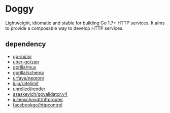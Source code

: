 Doggy
===

Lightweight, idiomatic and stable for building Go 1.7+ HTTP services.
It aims to provide a composable way to develop HTTP services.

dependency
---

* [go-ini/ini](github.com/go-ini/ini)
* [uber-go/zap](github.com/uber-go/zap)
* [gorilla/mux](github.com/gorilla/mux)
* [gorilla/schema](github.com/gorilla/schema)
* [urfave/negroni](github.com/urfave/negroni)
* [juju/ratelimit](github.com/juju/ratelimit)
* [unrolled/render](github.com/unrolled/render)
* [asaskevich/govalidator.v4](gopkg.in/asaskevich/govalidator.v4)
* [julienschmidt/httprouter](github.com/julienschmidt/httprouter)
* [facebookgo/httpcontrol](github.com/facebookgo/httpcontrol)
